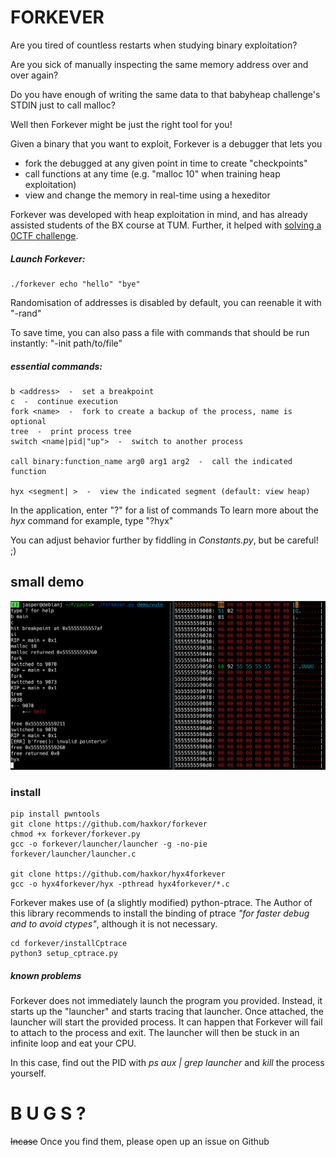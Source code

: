 # FORKEVER

Are you tired of countless restarts when studying binary exploitation?

Are you sick of manually inspecting the same memory address over and over again?

Do you have enough of writing the same data to that babyheap challenge's STDIN just to call malloc?

Well then Forkever might be just the right tool for you!

Given a binary that you want to exploit, Forkever is a debugger that lets you
- fork the debugged at any given point in time to create "checkpoints"
- call functions at any time (e.g. "malloc 10" when training heap exploitation)
- view and change the memory in real-time using a hexeditor


Forkever was developed with heap exploitation in mind, and has already assisted students of the BX course at TUM.
Further, it helped with [solving a 0CTF challenge](https://hxp.io/blog/77/0CTF-Finals-2020-babyheap/).


    
##### Launch Forkever:

    ./forkever echo "hello" "bye"
    
Randomisation of addresses is disabled by default, you can reenable it with "-rand"

To save time, you can also pass a file with commands that should be run instantly: "-init path/to/file"
    
##### essential commands:
    
    b <address>  -  set a breakpoint
    c  -  continue execution
    fork <name>  -  fork to create a backup of the process, name is optional
    tree  -  print process tree
    switch <name|pid|"up">  -  switch to another process
    
    call binary:function_name arg0 arg1 arg2  -  call the indicated function
    
    hyx <segment| >  -  view the indicated segment (default: view heap)
    
    
In the application, enter "?" for a list of commands
To learn more about the *hyx* command for example, type "?hyx"



You can adjust behavior further by fiddling in *Constants.py*, but be careful! ;)

## small demo

![Forkever](https://github.com/haxkor/forkever/blob/master/docs/Screenshot1.png?raw=true)
  

 
### install
    pip install pwntools
    git clone https://github.com/haxkor/forkever
    chmod +x forkever/forkever.py
    gcc -o forkever/launcher/launcher -g -no-pie forkever/launcher/launcher.c
    
    git clone https://github.com/haxkor/hyx4forkever
    gcc -o hyx4forkever/hyx -pthread hyx4forkever/*.c
    
    
Forkever makes use of (a slightly modified) python-ptrace.
The Author of this library recommends to install the binding of ptrace *"for faster debug and to avoid ctypes"*, although it is not necessary. 

    cd forkever/installCptrace
    python3 setup_cptrace.py   
    
    
##### known problems
Forkever does not immediately launch the program you provided. 
Instead, it starts up the "launcher" and starts tracing that launcher.
Once attached, the launcher will start the provided process.
It can happen that Forkever will fail to attach to the process and exit.
The launcher will then be stuck in an infinite loop and eat your CPU.

In this case, find out the PID with *ps aux | grep launcher* and *kill* the process yourself.

    

# B U G S ?

~~Incase~~ Once you find them, please open up an issue on Github 

   